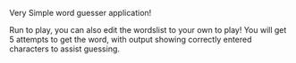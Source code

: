 Very Simple word guesser application!

Run to play, you can also edit the wordslist to your own to play!
You will get 5 attempts to get the word, with output showing correctly entered characters to assist guessing.


